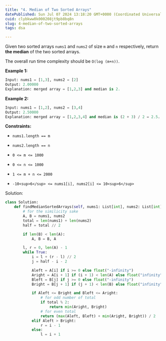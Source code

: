 ```yaml
---
title: "4. Median of Two Sorted Arrays"
datePublished: Sun Jul 07 2024 13:18:20 GMT+0000 (Coordinated Universal Time)
cuid: clybkww0k000208jt9pb8bq8n
slug: 4-median-of-two-sorted-arrays
tags: dsa

---
```


Given two sorted arrays `nums1` and `nums2` of size `m` and `n` respectively, return **the median** of the two sorted arrays.

The overall run time complexity should be `O(log (m+n))`.

**Example 1:**

```python
Input: nums1 = [1,3], nums2 = [2]
Output: 2.00000
Explanation: merged array = [1,2,3] and median is 2.
```

**Example 2:**

```python
Input: nums1 = [1,2], nums2 = [3,4]
Output: 2.50000
Explanation: merged array = [1,2,3,4] and median is (2 + 3) / 2 = 2.5.
```

**Constraints:**

* `nums1.length == m`
    
* `nums2.length == n`
    
* `0 <= m <= 1000`
    
* `0 <= n <= 1000`
    
* `1 <= m + n <= 2000`
    
* `-10<sup>6</sup> <= nums1[i], nums2[i] <= 10<sup>6</sup>`
    

  

Solution:

```python
class Solution:
    def findMedianSortedArrays(self, nums1: List[int], nums2: List[int]) -> float:
        # for the similicity sake
        A, B = nums1, nums2
        total = len(nums1) + len(nums2)
        half = total // 2

        if len(B) < len(A):
            A, B = B, A

        l, r = 0, len(A) - 1
        while True:
            i = l + (r - l) // 2
            j = half - i - 2

            Aleft = A[i] if i >= 0 else float("-infinity")
            Aright = A[i + 1] if (i + 1) < len(A) else float("infinity")
            Bleft = B[j] if j >= 0 else float("-infinity")
            Bright = B[j + 1] if (j + 1) < len(B) else float("infinity")

            if Aleft <= Bright and Bleft <= Aright:
                # for odd number of total
                if total % 2:
                    return min(Aright, Bright)
                # for even total
                return (max(Aleft, Bleft) + min(Aright, Bright)) / 2
            elif Aleft > Bright:
                r = i - 1
            else:
                l = i + 1
```
